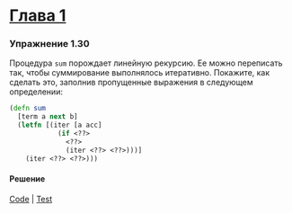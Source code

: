 # [Глава 1](../index.md#Глава-1-Построение-абстракций-с-помощью-процедур)

### Упражнение 1.30
Процедура `sum` порождает линейную рекурсию. Ее можно переписать так, чтобы суммирование выполнялось итеративно. Покажите, как сделать это, заполнив пропущенные выражения в следующем определении:

```clojure
(defn sum
  [term a next b]
  (letfn [(iter [a acc]
            (if <??>
              <??>
              (iter <??> <??>)))]
    (iter <??> <??>)))
```

#### Решение
[Code](../src/sicp/chapter01/1_30.clj) | [Test](../test/sicp/chapter01/1_30_test.clj)
